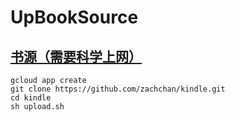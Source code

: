﻿# UpBookSource

## [书源（需要科学上网）](http://zachchanbook.appspot.com)

    gcloud app create
    git clone https://github.com/zachchan/kindle.git
    cd kindle
    sh upload.sh

